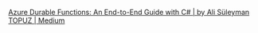 [Azure Durable Functions: An End-to-End Guide with C# | by Ali Süleyman TOPUZ | Medium](https://topuzas.medium.com/azure-durable-functions-an-end-to-end-guide-with-c-549bd4dfb720)
